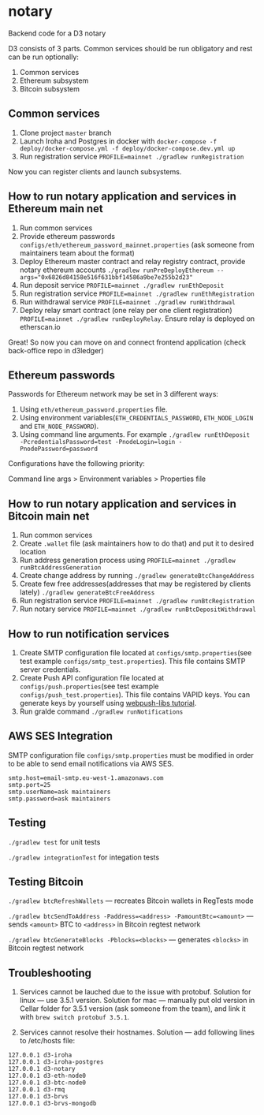 # notary
Backend code for a D3 notary

D3 consists of 3 parts. Common services should be run obligatory and rest can be run optionally:
1) Common services
2) Ethereum subsystem
3) Bitcoin subsystem

## Common services
1) Clone project `master` branch
2) Launch Iroha and Postgres in docker with `docker-compose -f deploy/docker-compose.yml -f deploy/docker-compose.dev.yml up`
3) Run registration service `PROFILE=mainnet ./gradlew runRegistration`

Now you can register clients and launch subsystems.

## How to run notary application and services in Ethereum main net
1) Run common services
2) Provide ethereum passwords `configs/eth/ethereum_password_mainnet.properties` (ask someone from maintainers team about the format)
3) Deploy Ethereum master contract and relay registry contract, provide notary ethereum accounts `./gradlew runPreDeployEthereum --args="0x6826d84158e516f631bbf14586a9be7e255b2d23"` 
4) Run deposit service `PROFILE=mainnet ./gradlew runEthDeposit`
5) Run registration service `PROFILE=mainnet ./gradlew runEthRegistration`
6) Run withdrawal service `PROFILE=mainnet ./gradlew runWithdrawal`
7) Deploy relay smart contract (one relay per one client registration) `PROFILE=mainnet ./gradlew runDeployRelay`. Ensure relay is deployed on etherscan.io

Great! So now you can move on and connect frontend application (check back-office repo in d3ledger)

## Ethereum passwords
Passwords for Ethereum network may be set in 3 different ways:

1) Using `eth/ethereum_password.properties` file.
2) Using environment variables(`ETH_CREDENTIALS_PASSWORD`, `ETH_NODE_LOGIN` and `ETH_NODE_PASSWORD`).
3) Using command line arguments. For example `./gradlew runEthDeposit -PcredentialsPassword=test -PnodeLogin=login -PnodePassword=password`

Configurations have the following priority:

Command line args > Environment variables > Properties file

## How to run notary application and services in Bitcoin main net
1) Run common services
2) Create `.wallet` file (ask maintainers how to do that) and put it to desired location
3) Run address generation process using `PROFILE=mainnet ./gradlew runBtcAddressGeneration`
4) Create change address by running `./gradlew generateBtcChangeAddress`
5) Create few free addresses(addresses that may be registered by clients lately) `./gradlew generateBtcFreeAddress`
6) Run registration service `PROFILE=mainnet ./gradlew runBtcRegistration`
7) Run notary service `PROFILE=mainnet ./gradlew runBtcDepositWithdrawal`

## How to run notification services
1) Create SMTP configuration file located at `configs/smtp.properties`(see test example `configs/smtp_test.properties`). This file contains SMTP server credentials.
2) Create Push API configuration file located at `configs/push.properties`(see test example `configs/push_test.properties`). This file contains VAPID keys. You can generate keys by yourself using [webpush-libs tutorial](https://github.com/web-push-libs/webpush-java/wiki/VAPID).
3) Run gralde command `./gradlew runNotifications`

## AWS SES Integration
SMTP configuration file `configs/smtp.properties` must be modified in order to be able to send email notifications via AWS SES. 
```
smtp.host=email-smtp.eu-west-1.amazonaws.com
smtp.port=25
smtp.userName=ask maintainers
smtp.password=ask maintainers
```
## Testing
`./gradlew test` for unit tests

`./gradlew integrationTest` for integation tests

## Testing Bitcoin
`./gradlew btcRefreshWallets` — recreates Bitcoin wallets in RegTests mode

`./gradlew btcSendToAddress -Paddress=<address> -PamountBtc=<amount>` — sends `<amount>` BTC to `<address>` in Bitcoin regtest network

`./gradlew btcGenerateBlocks -Pblocks=<blocks>` — generates `<blocks>` in Bitcoin regtest network

## Troubleshooting

1. Services cannot be lauched due to the issue with protobuf. Solution for linux — use 3.5.1 version. Solution for mac — manually put old version in Cellar folder for 3.5.1 version (ask someone from the team), and link it with `brew switch protobuf 3.5.1`. 

2. Services cannot resolve their hostnames. Solution — add following lines to /etc/hosts file:
```
127.0.0.1 d3-iroha
127.0.0.1 d3-iroha-postgres
127.0.0.1 d3-notary
127.0.0.1 d3-eth-node0
127.0.0.1 d3-btc-node0
127.0.0.1 d3-rmq
127.0.0.1 d3-brvs
127.0.0.1 d3-brvs-mongodb
```
